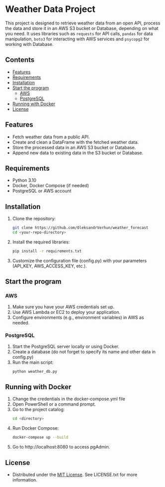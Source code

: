 # Weather Data Project

This project is designed to retrieve weather data from an open API, process the data and store it in an AWS S3 bucket or Database, depending on what you need. It uses libraries such as `requests` for API calls, `pandas` for data manipulation, `boto3` for interacting with AWS services and `psycopg2` for working with Database.

## Contents

- [Features](#features)
- [Requirements](#requirements)
- [Installation](#installation)
- [Start the program](#start-the-program)
  - [AWS](#aws)
  - [PostgreSQL](#postgresql)
- [Running with Docker](#running-with-docker)
- [License](#license)

## Features

- Fetch weather data from a public API.
- Create and clean a DataFrame with the fetched weather data.
- Store the processed data in an AWS S3 bucket or Database.
- Append new data to existing data in the S3 bucket or Database.

## Requirements

- Python 3.10
- Docker, Docker Compose (if needed)
- PostgreSQL or AWS account

## Installation

1. Clone the repository:

   ```bash
   git clone https://github.com/OleksandrVerhun/weather_forecast
   cd <your-repo-directory>

2. Install the required libraries:
    ```bash
    pip install -r requirements.txt

3. Customize the configuration file (config.py) with your parameters (API_KEY, AWS_ACCESS_KEY, etc.).

## Start the program

### AWS

1. Make sure you have your AWS credentials set up.
2. Use AWS Lambda or EC2 to deploy your application.
3. Configure environments (e.g., environment variables) in AWS as needed.

### PostgreSQL

1. Start the PostgreSQL server locally or using Docker.
2. Create a database (do not forget to specify its name and other data in config.py)
3. Run the main script:
      ```bash
      python weather_db.py

## Running with Docker

1. Change the credentials in the docker-compose.yml file
2. Open PowerShell or a command prompt.
3. Go to the project catalog:
      ```bash
      cd <directory>
4. Run Docker Compose:
      ```bash
      docker-compose up --build
5. Go to http://localhost:8080 to access pgAdmin.

## License
- Distributed under the [MIT License](https://choosealicense.com/licenses/mit/). See LICENSE.txt for more information.
